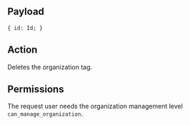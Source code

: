 ## Payload
```
{ id: Id; }
```

## Action
Deletes the organization tag.

## Permissions
The request user needs the organization management level `can_manage_organization`.
